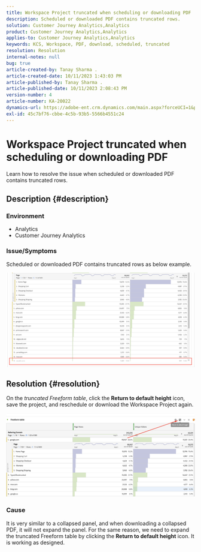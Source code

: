 ```yaml
---
title: Workspace Project truncated when scheduling or downloading PDF
description: Scheduled or downloaded PDF contains truncated rows.
solution: Customer Journey Analytics,Analytics
product: Customer Journey Analytics,Analytics
applies-to: Customer Journey Analytics,Analytics
keywords: KCS, Workspace, PDF, download, scheduled, truncated
resolution: Resolution
internal-notes: null
bug: true
article-created-by: Tanay Sharma .
article-created-date: 10/11/2023 1:43:03 PM
article-published-by: Tanay Sharma .
article-published-date: 10/11/2023 2:08:43 PM
version-number: 4
article-number: KA-20022
dynamics-url: https://adobe-ent.crm.dynamics.com/main.aspx?forceUCI=1&pagetype=entityrecord&etn=knowledgearticle&id=17267216-3c68-ee11-9ae7-6045bd0063aa
exl-id: 45c7bf76-cbbe-4c5b-93b5-5566b4551c24
---
```

# Workspace Project truncated when scheduling or downloading PDF


Learn how to resolve the issue when scheduled or downloaded PDF contains truncated rows.

## Description {#description}


### Environment

- Analytics
- Customer Journey Analytics




### Issue/Symptoms

Scheduled or downloaded PDF contains truncated rows as below example.

![](assets/___18267216-3c68-ee11-9ae7-6045bd0063aa___.png)


## Resolution {#resolution}


On the *truncated Freeform table*, click the <b>Return to default height</b> icon, save the project, and reschedule or download the Workspace Project again.

![](assets/e9fea250-d7fc-ec11-82e5-000d3a3b090d.png)

### Cause

It is very similar to a collapsed panel, and when downloading a collapsed PDF, it will not expand the panel.
For the same reason, we need to expand the truncated Freeform table by clicking the <b>Return to default height</b> icon. It is working as designed.
